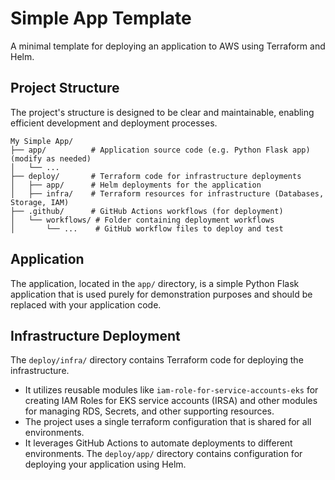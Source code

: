 # Simple App Template

A minimal template for deploying an application to AWS using Terraform and Helm.

## Project Structure

The project's structure is designed to be clear and maintainable, enabling efficient development and deployment processes.

```
My Simple App/
├── app/          # Application source code (e.g. Python Flask app) (modify as needed)
│   └── ...
├── deploy/       # Terraform code for infrastructure deployments
│   ├── app/      # Helm deployments for the application
│   ├── infra/    # Terraform resources for infrastructure (Databases, Storage, IAM)
├── .github/      # GitHub Actions workflows (for deployment)
│   └── workflows/ # Folder containing deployment workflows
│       └── ...    # GitHub workflow files to deploy and test
```

## Application

The application, located in the `app/` directory, is a simple Python Flask application that is used purely for demonstration purposes and should be replaced with your application code.

## Infrastructure Deployment

The `deploy/infra/` directory contains Terraform code for deploying the infrastructure.

-   It utilizes reusable modules like `iam-role-for-service-accounts-eks` for creating IAM Roles for EKS service accounts (IRSA) and other modules for managing RDS, Secrets, and other supporting resources.
-   The project uses a single terraform configuration that is shared for all environments.
-   It leverages GitHub Actions to automate deployments to different environments.  The `deploy/app/` directory contains configuration for deploying your application using Helm.

